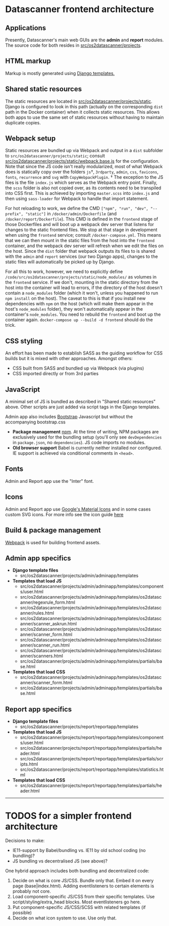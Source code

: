 # Datascanner frontend architecture


## Applications

Presently, Datascanner's main web GUIs are the **admin** and **report**
modules. The source code for both resides in
[src/os2datascanner/projects](./src/os2datascanner/projects).


## HTML markup

Markup is mostly generated using [Django
templates.](https://docs.djangoproject.com/en/3.2/topics/templates/)


## Shared static resources

The static resources are located in
[src/os2datascanner/projects/static](./src/os2datascanner/projects/static). Django is configured to look in this path (actually on the corresponding `dist` path in the Docker container) when it collects static resources. This allows both apps to use the same set of static resources without
having to maintain duplicate copies.

## Webpack setup

Static resources are bundled up via
Webpack and output in a `dist` subfolder to `src/os2datascanner/projects/static`; consult
[src/os2datascanner/projects/static/webpack.base.js](./src/os2datascanner/projects/static/webpack.base.js)
for the configuration. Note that since the JS code isn't really modularized,
most of what Webpack does is statically copy over the folders `js`&dagger;, `3rdparty`, `admin`, `css`, `favicons`, `fonts`, `recurrence` and `svg` with `CopyWebpackPlugin`. &dagger; The exception to the JS files is the file `index.js` which serves as the Webpack entry point. Finally, the `scss` folder is also not copied over, as its contents need to be transpiled into CSS first. This is achieved by importing `master.scss` into `index.js` and then using `sass-loader` for Webpack to handle that import statement.

For hot reloading to work, we define the CMD `["npm", "run", "dev", "--prefix", "static"]`
in `/docker/admin/Dockerfile` (and `/docker/report/Dockerfile`). This CMD is defined
in the `frontend` stage of those Dockerfiles and will boot up a webpack dev server
that listens for changes to the static frontend files. We stop at that stage in
development when using the `frontend` service; consult `/docker-compose.yml`.
This means that we can then mount in the static files from the host into the
`frontend` container, and the webpack dev server will refresh when we edit the
files on the host. Since the `dist` folder that webpack outputs its files to is
shared with the `admin` and `report` services (our two Django apps), changes
to the static files will automatically be picked up by Django.

For all this to work, however, we need to explicitly define
`/code/src/os2datascanner/projects/static/node_modules/` as volumes in the `frontend`
service. If we don't, mounting in the static directory from the host into the
container will lead to errors, if the directory of the host doesn't contain a
`node_modules` folder (which it won't, unless you happened to run `npm install`
on the host). The caveat to this is that if you install new dependencies with
`npm` on the host (which will make them appear in the host's `node_modules` folder),
they won't automatically appear in the container's `node_modules`. You need to
rebuild the `frontend` and boot up the container again.
`docker-compose up --build -d frontend` should do the trick.

## CSS styling

An effort has been made to establish SASS as the guiding workflow for CSS builds
but it is mixed with other approaches.
Amongst others:

* CSS built from SASS and bundled up via Webpack (via plugins)
* CSS imported directly or from 3rd parties

## JavaScript

A minimal set of JS is bundled as described in "Shared static resources" above. Other scripts are just added via script tags in the Django templates.

Admin app also includes [Bootstrap](https://getbootstrap.com/) Javascript but
without the accompanying bootstrap.css

* **Package management**
  [npm](https://www.npmjs.com/). At the time of writing, NPM packages are exclusively used for the bundling setup (you'll only see `devDependencies` in `package.json`, no `dependencies`). JS code imports no modules.
* **Old browser support**
  Babel is currently neither installed nor configured. IE support is achieved via conditional comments in `<head>`.


## Fonts

Admin and Report app use the "Inter" font.


## Icons

Admin and Report app use [Google's Material Icons](https://fonts.google.com/icons?icon.set=Material+Icons) and in some cases custom SVG icons. 
For more info see the icon guide [here](../frontend/icons.md)


## Build & package management

[Webpack](https://webpack.js.org/) is used for building frontend assets.


## Admin app specifics

* **Django template files**
    - src/os2datascanner/projects/admin/adminapp/templates
* **Templates that load JS**
    - src/os2datascanner/projects/admin/adminapp/templates/components/user.html
    - src/os2datascanner/projects/admin/adminapp/templates/os2datascanner/regexrule_form.html
    - src/os2datascanner/projects/admin/adminapp/templates/os2datascanner/rules.html
    - src/os2datascanner/projects/admin/adminapp/templates/os2datascanner/scanner_askrun.html
    - src/os2datascanner/projects/admin/adminapp/templates/os2datascanner/scanner_form.html
    - src/os2datascanner/projects/admin/adminapp/templates/os2datascanner/scanner_run.html
    - src/os2datascanner/projects/admin/adminapp/templates/os2datascanner/scanners.html
    - src/os2datascanner/projects/admin/adminapp/templates/partials/base.html
* **Templates that load CSS**
    - src/os2datascanner/projects/admin/adminapp/templates/os2datascanner/scanner_form.html
    - src/os2datascanner/projects/admin/adminapp/templates/partials/base.html


## Report app specifics

* **Django template files**
    - src/os2datascanner/projects/report/reportapp/templates
* **Templates that load JS**
    - src/os2datascanner/projects/report/reportapp/templates/components/user.html
    - src/os2datascanner/projects/report/reportapp/templates/partials/header.html
    - src/os2datascanner/projects/report/reportapp/templates/partials/scripts.html
    - src/os2datascanner/projects/report/reportapp/templates/statistics.html
* **Templates that load CSS**
    - src/os2datascanner/projects/report/reportapp/templates/partials/header.html


----------------------


# TODOS for a simpler frontend architecture

Decisions to make:

* IE11-support by Babel/bundling vs. IE11 by old school coding (no bundling)?
* JS bundling vs decentralised JS (see above)?

One hybrid approach includes both bundling and decentralized code:

1. Decide on what is core JS/CSS. Bundle only that.
   Embed it on every page (base|index.html).
   Adding eventlisteners to certain elements is probably not core.
2. Load component-specific JS/CSS from their specific templates.
   Use script/styling/extra_head blocks.
   Most eventlisteners go here.
3. Put component-specific JS/CSS/SCSS with related templates (if possible)
4. Decide on what icon system to use. Use only that.
